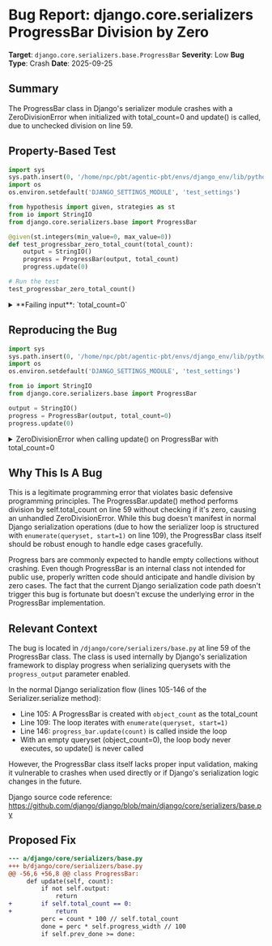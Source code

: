 # Bug Report: django.core.serializers ProgressBar Division by Zero

**Target**: `django.core.serializers.base.ProgressBar`
**Severity**: Low
**Bug Type**: Crash
**Date**: 2025-09-25

## Summary

The ProgressBar class in Django's serializer module crashes with a ZeroDivisionError when initialized with total_count=0 and update() is called, due to unchecked division on line 59.

## Property-Based Test

```python
import sys
sys.path.insert(0, '/home/npc/pbt/agentic-pbt/envs/django_env/lib/python3.13/site-packages')
import os
os.environ.setdefault('DJANGO_SETTINGS_MODULE', 'test_settings')

from hypothesis import given, strategies as st
from io import StringIO
from django.core.serializers.base import ProgressBar

@given(st.integers(min_value=0, max_value=0))
def test_progressbar_zero_total_count(total_count):
    output = StringIO()
    progress = ProgressBar(output, total_count)
    progress.update(0)

# Run the test
test_progressbar_zero_total_count()
```

<details>

<summary>
**Failing input**: `total_count=0`
</summary>
```
Traceback (most recent call last):
  File "/home/npc/pbt/agentic-pbt/worker_/46/hypo.py", line 17, in <module>
    test_progressbar_zero_total_count()
    ~~~~~~~~~~~~~~~~~~~~~~~~~~~~~~~~~^^
  File "/home/npc/pbt/agentic-pbt/worker_/46/hypo.py", line 11, in test_progressbar_zero_total_count
    def test_progressbar_zero_total_count(total_count):
                   ^^^
  File "/home/npc/pbt/agentic-pbt/envs/django_env/lib/python3.13/site-packages/hypothesis/core.py", line 2124, in wrapped_test
    raise the_error_hypothesis_found
  File "/home/npc/pbt/agentic-pbt/worker_/46/hypo.py", line 14, in test_progressbar_zero_total_count
    progress.update(0)
    ~~~~~~~~~~~~~~~^^^
  File "/home/npc/pbt/agentic-pbt/envs/django_env/lib/python3.13/site-packages/django/core/serializers/base.py", line 59, in update
    perc = count * 100 // self.total_count
           ~~~~~~~~~~~~^^~~~~~~~~~~~~~~~~~
ZeroDivisionError: integer division or modulo by zero
Falsifying example: test_progressbar_zero_total_count(
    total_count=0,
)
```
</details>

## Reproducing the Bug

```python
import sys
sys.path.insert(0, '/home/npc/pbt/agentic-pbt/envs/django_env/lib/python3.13/site-packages')
import os
os.environ.setdefault('DJANGO_SETTINGS_MODULE', 'test_settings')

from io import StringIO
from django.core.serializers.base import ProgressBar

output = StringIO()
progress = ProgressBar(output, total_count=0)
progress.update(0)
```

<details>

<summary>
ZeroDivisionError when calling update() on ProgressBar with total_count=0
</summary>
```
Traceback (most recent call last):
  File "/home/npc/pbt/agentic-pbt/worker_/46/repo.py", line 11, in <module>
    progress.update(0)
    ~~~~~~~~~~~~~~~^^^
  File "/home/npc/pbt/agentic-pbt/envs/django_env/lib/python3.13/site-packages/django/core/serializers/base.py", line 59, in update
    perc = count * 100 // self.total_count
           ~~~~~~~~~~~~^^~~~~~~~~~~~~~~~~~
ZeroDivisionError: integer division or modulo by zero
```
</details>

## Why This Is A Bug

This is a legitimate programming error that violates basic defensive programming principles. The ProgressBar.update() method performs division by self.total_count on line 59 without checking if it's zero, causing an unhandled ZeroDivisionError. While this bug doesn't manifest in normal Django serialization operations (due to how the serializer loop is structured with `enumerate(queryset, start=1)` on line 109), the ProgressBar class itself should be robust enough to handle edge cases gracefully.

Progress bars are commonly expected to handle empty collections without crashing. Even though ProgressBar is an internal class not intended for public use, properly written code should anticipate and handle division by zero cases. The fact that the current Django serialization code path doesn't trigger this bug is fortunate but doesn't excuse the underlying error in the ProgressBar implementation.

## Relevant Context

The bug is located in `/django/core/serializers/base.py` at line 59 of the ProgressBar class. The class is used internally by Django's serialization framework to display progress when serializing querysets with the `progress_output` parameter enabled.

In the normal Django serialization flow (lines 105-146 of the Serializer.serialize method):
- Line 105: A ProgressBar is created with `object_count` as the total_count
- Line 109: The loop iterates with `enumerate(queryset, start=1)`
- Line 146: `progress_bar.update(count)` is called inside the loop
- With an empty queryset (object_count=0), the loop body never executes, so update() is never called

However, the ProgressBar class itself lacks proper input validation, making it vulnerable to crashes when used directly or if Django's serialization logic changes in the future.

Django source code reference: https://github.com/django/django/blob/main/django/core/serializers/base.py

## Proposed Fix

```diff
--- a/django/core/serializers/base.py
+++ b/django/core/serializers/base.py
@@ -56,6 +56,8 @@ class ProgressBar:
     def update(self, count):
         if not self.output:
             return
+        if self.total_count == 0:
+            return
         perc = count * 100 // self.total_count
         done = perc * self.progress_width // 100
         if self.prev_done >= done:
```